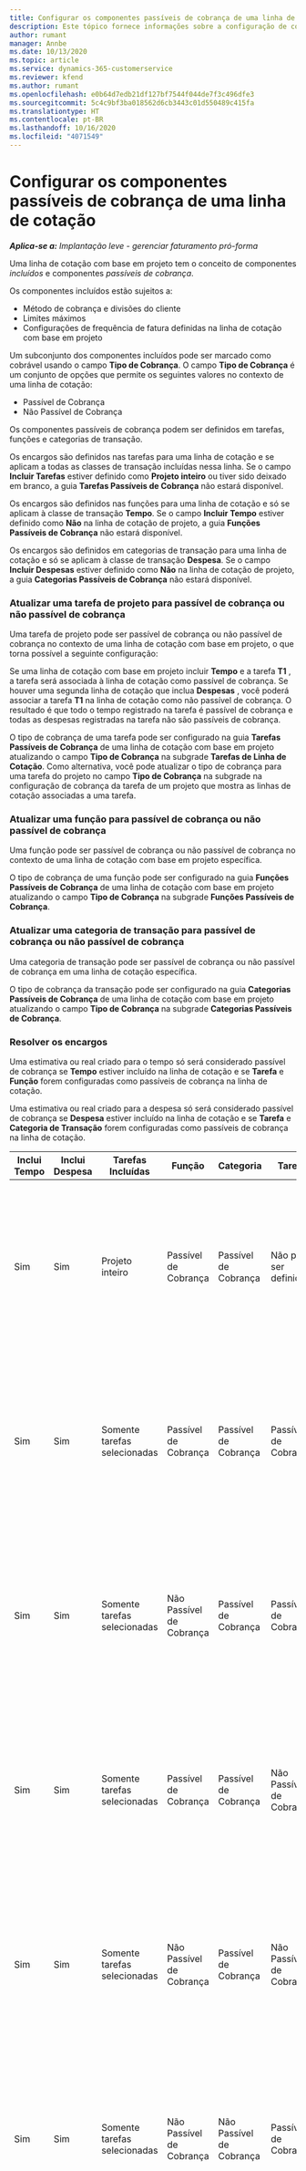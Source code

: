 ```yaml
---
title: Configurar os componentes passíveis de cobrança de uma linha de cotação
description: Este tópico fornece informações sobre a configuração de componentes passíveis de cobrança e não passíveis de cobrança em uma linha de cotação com base em projeto.
author: rumant
manager: Annbe
ms.date: 10/13/2020
ms.topic: article
ms.service: dynamics-365-customerservice
ms.reviewer: kfend
ms.author: rumant
ms.openlocfilehash: e0b64d7edb21df127bf7544f044de7f3c496dfe3
ms.sourcegitcommit: 5c4c9bf3ba018562d6cb3443c01d550489c415fa
ms.translationtype: HT
ms.contentlocale: pt-BR
ms.lasthandoff: 10/16/2020
ms.locfileid: "4071549"
---
```

# <a name="configure-the-chargeable-components-of-a-quote-line"></a>Configurar os componentes passíveis de cobrança de uma linha de cotação

_**Aplica-se a:** Implantação leve - gerenciar faturamento pró-forma_

Uma linha de cotação com base em projeto tem o conceito de componentes *incluídos* e componentes *passíveis de cobrança*.

Os componentes incluídos estão sujeitos a:

  - Método de cobrança e divisões do cliente
  - Limites máximos 
  - Configurações de frequência de fatura definidas na linha de cotação com base em projeto

Um subconjunto dos componentes incluídos pode ser marcado como cobrável usando o campo **Tipo de Cobrança**. O campo **Tipo de Cobrança** é um conjunto de opções que permite os seguintes valores no contexto de uma linha de cotação:

  - Passível de Cobrança
  - Não Passível de Cobrança

Os componentes passíveis de cobrança podem ser definidos em tarefas, funções e categorias de transação.

Os encargos são definidos nas tarefas para uma linha de cotação e se aplicam a todas as classes de transação incluídas nessa linha. Se o campo **Incluir Tarefas** estiver definido como **Projeto inteiro** ou tiver sido deixado em branco, a guia **Tarefas Passíveis de Cobrança** não estará disponível.

Os encargos são definidos nas funções para uma linha de cotação e só se aplicam à classe de transação **Tempo**. Se o campo **Incluir Tempo** estiver definido como **Não** na linha de cotação de projeto, a guia **Funções Passíveis de Cobrança** não estará disponível.

Os encargos são definidos em categorias de transação para uma linha de cotação e só se aplicam à classe de transação **Despesa**. Se o campo **Incluir Despesas** estiver definido como **Não** na linha de cotação de projeto, a guia **Categorias Passíveis de Cobrança** não estará disponível.

### <a name="update-a-project-task-to-be-chargeable-or-non-chargeable"></a>Atualizar uma tarefa de projeto para passível de cobrança ou não passível de cobrança

Uma tarefa de projeto pode ser passível de cobrança ou não passível de cobrança no contexto de uma linha de cotação com base em projeto, o que torna possível a seguinte configuração:

Se uma linha de cotação com base em projeto incluir **Tempo** e a tarefa **T1** , a tarefa será associada à linha de cotação como passível de cobrança. Se houver uma segunda linha de cotação que inclua **Despesas** , você poderá associar a tarefa **T1** na linha de cotação como não passível de cobrança. O resultado é que todo o tempo registrado na tarefa é passível de cobrança e todas as despesas registradas na tarefa não são passíveis de cobrança.

O tipo de cobrança de uma tarefa pode ser configurado na guia **Tarefas Passíveis de Cobrança** de uma linha de cotação com base em projeto atualizando o campo **Tipo de Cobrança** na subgrade **Tarefas de Linha de Cotação**. Como alternativa, você pode atualizar o tipo de cobrança para uma tarefa do projeto no campo **Tipo de Cobrança** na subgrade na configuração de cobrança da tarefa de um projeto que mostra as linhas de cotação associadas a uma tarefa.

### <a name="update-a-role-to-be-chargeable-or-non-chargeable"></a>Atualizar uma função para passível de cobrança ou não passível de cobrança

Uma função pode ser passível de cobrança ou não passível de cobrança no contexto de uma linha de cotação com base em projeto específica.

O tipo de cobrança de uma função pode ser configurado na guia **Funções Passíveis de Cobrança** de uma linha de cotação com base em projeto atualizando o campo **Tipo de Cobrança** na subgrade **Funções Passíveis de Cobrança**.

### <a name="update-a-transaction-category-to-be-chargeable-or-non-chargeable"></a>Atualizar uma categoria de transação para passível de cobrança ou não passível de cobrança

Uma categoria de transação pode ser passível de cobrança ou não passível de cobrança em uma linha de cotação específica.

O tipo de cobrança da transação pode ser configurado na guia **Categorias Passíveis de Cobrança** de uma linha de cotação com base em projeto atualizando o campo **Tipo de Cobrança** na subgrade **Categorias Passíveis de Cobrança**.

### <a name="resolve-chargeability"></a>Resolver os encargos
Uma estimativa ou real criado para o tempo só será considerado passível de cobrança se **Tempo** estiver incluído na linha de cotação e se **Tarefa** e **Função** forem configuradas como passíveis de cobrança na linha de cotação.

Uma estimativa ou real criado para a despesa só será considerado passível de cobrança se **Despesa** estiver incluído na linha de cotação e se **Tarefa** e **Categoria de Transação** forem configuradas como passíveis de cobrança na linha de cotação.

| Inclui Tempo | Inclui Despesa | Tarefas Incluídas | Função | Categoria | Tarefa | Cobrança |
| --- | --- | --- | --- | --- | --- | --- |
| Sim | Sim | Projeto inteiro | Passível de Cobrança | Passível de Cobrança | Não pode ser definido | Cobrança em um tempo real: Passível de Cobrança </br>Tipo de cobrança em uma despesa real: Passível de Cobrança |
| Sim | Sim | Somente tarefas selecionadas | Passível de Cobrança | Passível de Cobrança | Passível de Cobrança | Cobrança em um tempo real: Passível de Cobrança</br>Tipo de cobrança em uma despesa real: Passível de Cobrança |
| Sim | Sim | Somente tarefas selecionadas | Não Passível de Cobrança | Passível de Cobrança | Passível de Cobrança | Cobrança em um tempo real: Não Passível de Cobrança</br>Tipo de cobrança em uma despesa real: Passível de Cobrança |
| Sim | Sim | Somente tarefas selecionadas | Passível de Cobrança | Passível de Cobrança | Não Passível de Cobrança | Cobrança em um tempo real: Não Passível de Cobrança</br> Tipo de cobrança em uma despesa real: Não Passível de Cobrança |
| Sim | Sim | Somente tarefas selecionadas | Não Passível de Cobrança | Passível de Cobrança | Não Passível de Cobrança | Cobrança em um tempo real: Não Passível de Cobrança</br> Tipo de cobrança em uma despesa real: Não Passível de Cobrança |
| Sim | Sim | Somente tarefas selecionadas | Não Passível de Cobrança | Não Passível de Cobrança | Passível de Cobrança | Cobrança em um tempo real: Não Passível de Cobrança</br> Tipo de cobrança em uma despesa real: Não Passível de Cobrança |
| No | Sim | Projeto inteiro | Não pode ser definido | Passível de Cobrança | Não pode ser definido | Cobrança em um tempo real: Não disponível </br>Tipo de cobrança em uma despesa real: Passível de Cobrança |
| No | Sim | Projeto inteiro | Não pode ser definido | Não Passível de Cobrança | Não pode ser definido | Cobrança em um tempo real: Não disponível </br>Tipo de cobrança em uma despesa real: Não Passível de Cobrança |
| Sim | No | Projeto inteiro | Passível de Cobrança | Não pode ser definido | Não pode ser definido | Cobrança em um tempo real: Passível de Cobrança</br>Tipo de cobrança em uma despesa real: Não disponível |
| Sim | No | Projeto inteiro | Não Passível de Cobrança | Não pode ser definido | Não pode ser definido | Cobrança em um tempo real: Não Passível de Cobrança </br>Tipo de cobrança em uma despesa real: Não disponível |
